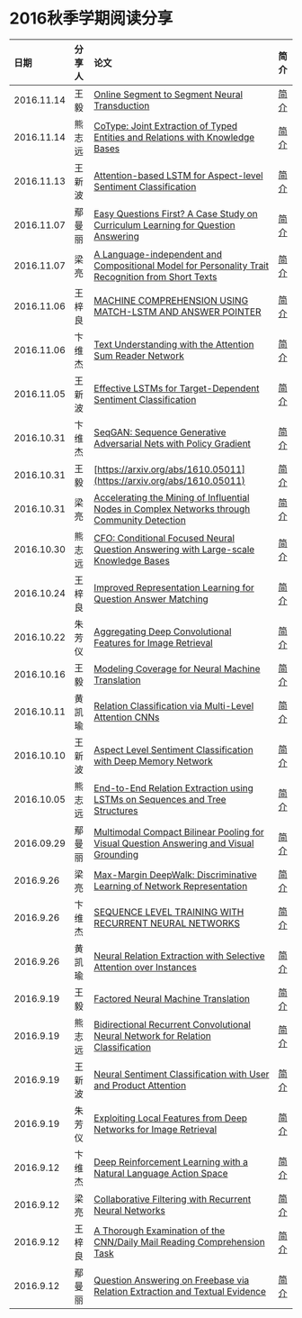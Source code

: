 # 2016秋季学期阅读分享

| 日期| 分享人 | 论文 | 简介 |
|:--|:------|:---------|:----|
| 2016.11.14 | 王毅 | [Online Segment to Segment Neural Transduction](https://arxiv.org/pdf/1609.08194.pdf) | [简介](https://zhuanlan.zhihu.com/p/23634945?refer=c_51425207)|
| 2016.11.14 | 熊志远 | [CoType: Joint Extraction of Typed Entities and Relations with Knowledge Bases](http://xueshu.baidu.com/s?wd=paperuri%3A%285dcd94dae9133ce5a3e5170ddc2f1ac6%29&filter=sc_long_sign&tn=SE_xueshusource_2kduw22v&sc_vurl=http%3A%2F%2Farxiv.org%2Fabs%2F1610.08763%3Fcontext%3Dcs.CL&ie=utf-8&sc_us=10782632938431001880) | [简介](https://zhuanlan.zhihu.com/p/23635696?refer=c_51425207)|
| 2016.11.13 | 王新波 | [Attention-based LSTM for Aspect-level Sentiment Classification](http://aclweb.org/anthology/D16-1058) | [简介](https://zhuanlan.zhihu.com/p/23615176?refer=c_51425207)|
| 2016.11.07 | 鄢曼丽 | [Easy Questions First? A Case Study on Curriculum Learning for Question Answering](https://link.zhihu.com/?target=http://www.cs.cmu.edu/~epxing/papers/2016/Sachan_Xing_ACL16a.pdf) | [简介](https://zhuanlan.zhihu.com/p/23476918?refer=c_51425207)|
| 2016.11.07 | 梁亮 | [A Language-independent and Compositional Model for Personality Trait Recognition from Short Texts](https://arxiv.org/abs/1610.04345) | [简介](https://zhuanlan.zhihu.com/p/23397726?refer=c_51425207)|
| 2016.11.06 | 王梓良 | [MACHINE COMPREHENSION USING MATCH-LSTM AND ANSWER POINTER](https://arxiv.org/pdf/1608.07905v1.pdf) | [简介](https://zhuanlan.zhihu.com/p/23459263?refer=c_51425207)|
| 2016.11.06 | 卞维杰 | [Text Understanding with the Attention Sum Reader Network](https://arxiv.org/abs/1603.01547) | [简介](https://zhuanlan.zhihu.com/p/23462480?refer=c_51425207)|
| 2016.11.05 | 王新波 | [Effective LSTMs for Target-Dependent Sentiment Classification](https://arxiv.org/pdf/1512.01100v2.pdf) | [简介](https://zhuanlan.zhihu.com/p/23381967?refer=c_51425207)|
| 2016.10.31 | 卞维杰 | [SeqGAN: Sequence Generative Adversarial Nets with Policy Gradient](https://arxiv.org/abs/1609.05473) | [简介](https://zhuanlan.zhihu.com/p/23326430?refer=c_51425207)|
| 2016.10.31 | 王毅 | [https://arxiv.org/abs/1610.05011](https://arxiv.org/abs/1610.05011) | [简介](https://zhuanlan.zhihu.com/p/23310586?refer=c_51425207)|
| 2016.10.31 | 梁亮 | [Accelerating the Mining of Influential Nodes in Complex Networks through Community Detection](http://dl.acm.org/citation.cfm?id=2903181) | [简介](https://zhuanlan.zhihu.com/p/23016734?refer=c_51425207)|
| 2016.10.30 | 熊志远 | [CFO: Conditional Focused Neural Question Answering with Large-scale Knowledge Bases](http://aclweb.org/anthology/P/P16/P16-1076.pdf) | [简介](https://zhuanlan.zhihu.com/p/23309130?refer=c_51425207)|
| 2016.10.24 | 王梓良 | [Improved Representation Learning for Question Answer Matching](https://pdfs.semanticscholar.org/1261/fe9bfde319abcc5d011bc70f7e7547b5258f.pdf) | [简介](https://zhuanlan.zhihu.com/p/23163137?refer=c_51425207)|
| 2016.10.22 | 朱芳仪 | [Aggregating Deep Convolutional Features for Image Retrieval](http://www.cv-foundation.org/openaccess/content_iccv_2015/papers/Babenko_Aggregating_Local_Deep_ICCV_2015_paper.pdf) | [简介](https://zhuanlan.zhihu.com/p/23136747?refer=c_51425207)|
| 2016.10.16 | 王毅 | [Modeling Coverage for Neural Machine Translation](https://arxiv.org/pdf/1601.04811v6.pdf) | [简介](https://zhuanlan.zhihu.com/p/22993927?refer=c_51425207)|
| 2016.10.11 | 黄凯瑜 | [Relation Classification via Multi-Level Attention CNNs](http://www.aclweb.org/anthology/P/P16/P16-1123.pdf) | [简介](https://zhuanlan.zhihu.com/p/22867750?refer=c_51425207)|
| 2016.10.10 | 王新波 | [Aspect Level Sentiment Classification with Deep Memory Network](https://arxiv.org/pdf/1605.08900v2.pdf) | [简介](https://zhuanlan.zhihu.com/p/22841142?refer=c_51425207)|
| 2016.10.05 | 熊志远 | [End-to-End Relation Extraction using LSTMs on Sequences and Tree Structures](https://arxiv.org/pdf/1601.00770.pdf) | [简介](https://zhuanlan.zhihu.com/p/22773196?refer=c_51425207)|
| 2016.09.29 | 鄢曼丽 | [Multimodal Compact Bilinear Pooling for Visual Question Answering and Visual Grounding](https://arxiv.org/abs/1606.01847) | [简介](https://zhuanlan.zhihu.com/p/22704349?refer=c_51425207)|
| 2016.9.26 | 梁亮 | [Max-Margin DeepWalk: Discriminative Learning of Network Representation](http://10.3.200.202/cache/13/03/tsinghua.edu.cn/242c9fcdfd9d8abcd346f8ee4da14535/ijcai2016_mmdw.pdf) | [简介](https://zhuanlan.zhihu.com/p/22660025) |
| 2016.9.26 | 卞维杰 | [SEQUENCE LEVEL TRAINING WITH RECURRENT NEURAL NETWORKS](https://arxiv.org/pdf/1511.06732v7.pdf) | [简介](https://zhuanlan.zhihu.com/p/22649457?refer=c_51425207) |
| 2016.9.26 | 黄凯瑜 | [Neural Relation Extraction with Selective Attention over Instances](https://www.aclweb.org/anthology/P/P16/P16-1200v2.pdf) | [简介](https://zhuanlan.zhihu.com/p/22666876?refer=c_51425207)|
| 2016.9.19 | 王毅 | [Factored Neural Machine Translation](http://arxiv.org/abs/1609.04621) | [简介](https://zhuanlan.zhihu.com/p/22618651?refer=c_51425207) |
| 2016.9.19 | 熊志远 | [Bidirectional Recurrent Convolutional Neural Network for Relation Classification](https://link.zhihu.com/?target=http%3A//www.aclweb.org/anthology/P/P16/P16-1072.pdf) | [简介](https://zhuanlan.zhihu.com/p/22683996?refer=c_51425207) |
| 2016.9.19 | 王新波 | [Neural Sentiment Classification with User and Product Attention](http://www.thunlp.org/~chm/publications/emnlp2016_NSCUPA.pdf) | [简介](https://zhuanlan.zhihu.com/p/22629800?refer=c_51425207) |
| 2016.9.19 | 朱芳仪 | [Exploiting Local Features from Deep Networks for Image Retrieval](http://arxiv.org/abs/1511.07053) | [简介](https://zhuanlan.zhihu.com/p/22654587?refer=c_51425207) |
| 2016.9.12 | 卞维杰 | [Deep Reinforcement Learning with a Natural Language Action Space](https://arxiv.org/abs/1511.04636) | [简介](https://zhuanlan.zhihu.com/p/22543440) |
| 2016.9.12 | 梁亮 | [Collaborative Filtering with Recurrent Neural Networks](http://arxiv.org/abs/1608.07400) | [简介](https://zhuanlan.zhihu.com/p/22547637) |
| 2016.9.12 | 王梓良 | [A Thorough Examination of the CNN/Daily Mail Reading Comprehension Task](http://nlp.stanford.edu/pubs/chen2016thorough.pdf)| [简介](https://zhuanlan.zhihu.com/p/22685175?refer=c_51425207) |
| 2016.9.12 | 鄢曼丽 | [Question Answering on Freebase via Relation Extraction and Textual Evidence](http://128.84.21.199/pdf/1603.00957v3.pdf)| [简介](https://zhuanlan.zhihu.com/p/22630320?refer=c_51425207)|

